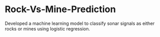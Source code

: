 # Rock-Vs-Mine-Prediction
Developed a machine learning model to classify sonar signals as either rocks or mines using logistic regression. 
